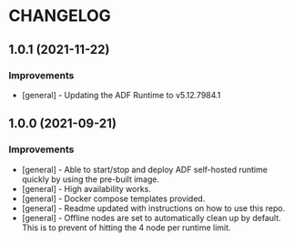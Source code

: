 # CHANGELOG

## 1.0.1 (2021-11-22)

### Improvements

- [general] - Updating the ADF Runtime to v5.12.7984.1


## 1.0.0 (2021-09-21)

### Improvements

- [general] - Able to start/stop and deploy ADF self-hosted runtime quickly by using the pre-built image.
- [general] - High availability works.
- [general] - Docker compose templates provided.
- [general] - Readme updated with instructions on how to use this repo.
- [general] - Offline nodes are set to automatically clean up by default. This is to prevent of hitting the 4 node per runtime limit.